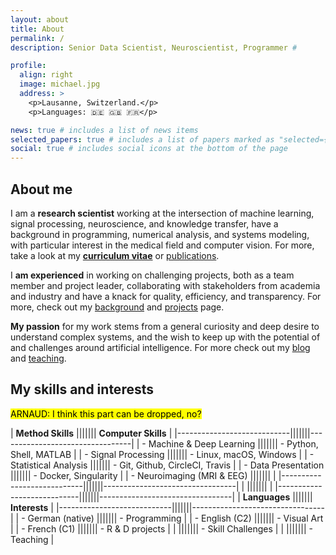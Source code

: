 ```yaml
---
layout: about
title: About
permalink: /
description: Senior Data Scientist, Neuroscientist, Programmer #

profile:
  align: right
  image: michael.jpg
  address: >
    <p>Lausanne, Switzerland.</p>
    <p>Languages: 🇩🇪 🇬🇧 🇫🇷</p>

news: true # includes a list of news items
selected_papers: true # includes a list of papers marked as "selected={true}"
social: true # includes social icons at the bottom of the page
---
```


## About me

I am a **research scientist** working at the intersection of machine learning, signal processing, neuroscience, and knowledge transfer, have a background in programming, numerical analysis, and systems modeling, with particular interest in the medical field and computer vision. For more, take a look at my **<a href="/assets/pdf/CV_Notter.pdf">curriculum vitae</a>** or <a href="/publications">publications</a>.

I **am experienced** in working on challenging projects, both as a team member and project leader, collaborating with stakeholders from academia and industry and have a knack for quality, efficiency, and transparency. For more, check out my <a href="/background">background</a> and <a href="/projects">projects</a> page.


**My passion** for my work stems from a general curiosity and deep desire to understand complex systems, and the wish to keep up with the potential of and challenges around artificial intelligence. For more check out my <a href="/blog">blog</a> and <a href="/teaching">teaching</a>.

## My skills and interests

<mark>ARNAUD: I think this part can be dropped, no?</mark>

| **Method Skills**          ||||||| **Computer Skills**             |
|----------------------------|||||||---------------------------------|
| - Machine & Deep Learning  ||||||| - Python, Shell, MATLAB         |
| - Signal Processing        ||||||| - Linux, macOS, Windows         |
| - Statistical Analysis     ||||||| - Git, Github, CircleCI, Travis |
| - Data Presentation        ||||||| - Docker, Singularity           |
| - Neuroimaging (MRI & EEG) |||||||                                 |
|----------------------------|||||||---------------------------------|
|                            |||||||                                 |
|----------------------------|||||||---------------------------------|
| **Languages**              ||||||| **Interests**                   |
|----------------------------|||||||---------------------------------|
| - German (native)          ||||||| - Programming                   |
| - English (C2)             ||||||| - Visual Art                    |
| - French (C1)              ||||||| - R & D projects                |
|                            ||||||| - Skill Challenges              |
|                            ||||||| - Teaching                      |
